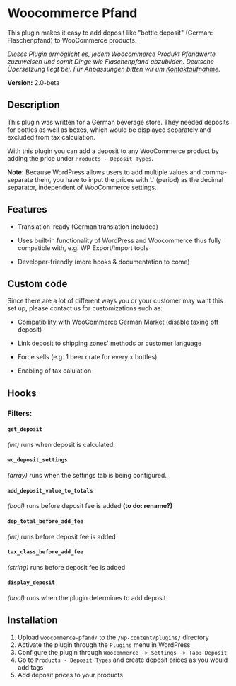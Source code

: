 # Woocommerce Pfand

This plugin makes it easy to add deposit like "bottle deposit" (German: Flaschenpfand) to WooCommerce products.

*Dieses Plugin ermöglicht es, jedem Woocommerce Produkt Pfandwerte zuzuweisen und somit Dinge wie Flaschenpfand abzubilden. Deutsche Übersetzung liegt bei. Für Anpassungen bitten wir um [Kontaktaufnahme](http://www.nerdissimo.de/).*

**Version:** 2.0-beta


## Description

This plugin was written for a German beverage store. They needed deposits for bottles as well as boxes, which would be displayed separately and excluded from tax calculation.

With this plugin you can add a deposit to any WooCommerce product by adding the price under `Products - Deposit Types`.

**Note:** Because WordPress allows users to add multiple values and
comma-separate them, you have to input the prices with '.' (period) as the decimal separator, independent of WooCommerce settings.


## Features

* Translation-ready (German translation included)

* Uses built-in functionality of WordPress and Woocommerce thus fully compatible with, e.g. WP Export/Import tools

* Developer-friendly (more hooks & documentation to come)


## Custom code

Since there are a lot of different ways you or your customer may want this set up, please contact us for customizations such as:

* Compatibility with WooCommerce German Market (disable taxing off deposit)

* Link deposit to shipping zones' methods or customer language

* Force sells (e.g. 1 beer crate for every x bottles)

* Enabling of tax calulation


## Hooks

### Filters:

#### `get_deposit`
*(int)* runs when deposit is calculated.

#### `wc_deposit_settings`
*(array)* runs when the settings tab is being configured.

#### `add_deposit_value_to_totals`
*(bool)* runs before deposit fee is added **(to do: rename?)**

#### `dep_total_before_add_fee`
*(int)* runs before deposit fee is added

#### `tax_class_before_add_fee`
*(string)* runs before deposit fee is added

#### `display_deposit`
*(bool)* runs when the plugin determines to add deposit


## Installation

1. Upload `woocommerce-pfand/` to the `/wp-content/plugins/` directory
2. Activate the plugin through the `Plugins` menu in WordPress
3. Configure the plugin through `Woocommerce -> Settings -> Tab: Deposit`
3. Go to `Products - Deposit Types` and create deposit prices as you would add tags
4. Add deposit prices to your products
